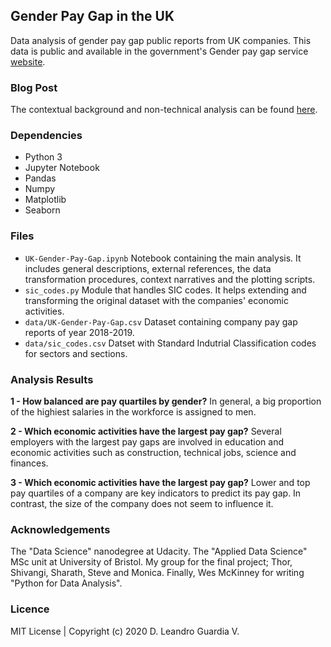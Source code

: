 ## Gender Pay Gap in the UK
Data analysis of gender pay gap public reports from UK companies. This data is public and
available in the government's Gender pay gap service
[website](gender-pay-gap.service.gov.uk/).

### Blog Post
The contextual background and non-technical analysis can be found [here](https://medium.com/@leanguardia/this-is-how-the-uk-uses-data-to-reduce-the-gender-pay-gap-9e23b90c17eb).

### Dependencies
- Python 3
- Jupyter Notebook
- Pandas
- Numpy
- Matplotlib
- Seaborn

### Files
- `UK-Gender-Pay-Gap.ipynb` Notebook containing the main analysis. It includes general descriptions, external
  references, the data transformation procedures, context narratives and the plotting scripts.
- `sic_codes.py` Module that handles SIC codes. It helps extending and transforming the original
  dataset with the companies' economic activities.
- `data/UK-Gender-Pay-Gap.csv` Dataset containing company pay gap reports of year 2018-2019.
- `data/sic_codes.csv` Datset with Standard Indutrial Classification codes for sectors and sections.

### Analysis Results

**1 - How balanced are pay quartiles by gender?**
In general, a big proportion of the highiest salaries in the workforce is assigned to men.

**2 - Which economic activities have the largest pay gap?**
Several employers with the largest pay gaps are involved in education and economic activities
such as construction, technical jobs, science and finances.

**3 - Which economic activities have the largest pay gap?**
Lower and  top pay quartiles of a company are key indicators to predict its pay gap. In
contrast, the size of the company does not seem to influence it.

### Acknowledgements
The "Data Science" nanodegree at Udacity. The "Applied Data Science" MSc unit
at University of Bristol. My group for the final project; Thor, Shivangi, Sharath, Steve and
Monica. Finally, Wes McKinney for writing "Python for Data Analysis".

### Licence
MIT License | Copyright (c) 2020 D. Leandro Guardia V.